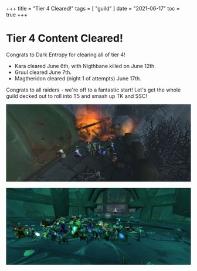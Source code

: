 +++
title = "Tier 4 Cleared!"
tags = [
    "guild"
]
date = "2021-06-17"
toc = true
+++
# Tier 4 Content Cleared!

Congrats to Dark Entropy for clearing all of tier 4! 

- Kara cleared June 6th, with Nigthbane killed on June 12th. 
- Gruul cleared June 7th.
- Magtheridon cleared (night 1 of attempts) June 17th.

Congrats to all raiders - we're off to a fantastic start! Let's get the whole guild decked out to roll into T5 and smash up TK and SSC!

![nb](../../images/nb.jpg)

![mag](../../images/mag.jpg)
